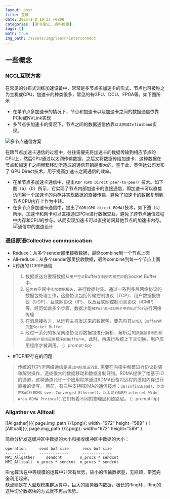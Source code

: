 ```yaml
---
layout: post
title: 互联
date: 2025-1-8 19:22 +0800
categories: [读书笔记, 资料检索]
tags: []
math: true
img_path: /assets/img/learn/interconnect
---
```


## 一些概念

### NCCL互联方案
在常见的分布式训练加速设备中，常常是多节点多加速卡的形式，节点也可被称之为主机或CPU，加速卡的种类很多，常见的有GPU、DCU、FPGA等。如下图所示
- 在单节点多加速卡的情况下，节点和加速卡以及加速卡之间的数据通信依靠PCIe或NVLink实现
- 多节点多加速卡的情况下，节点之间的数据通信依靠`以太网或Infiniband`实现。

![多节点通信方案](https://i-blog.csdnimg.cn/blog_migrate/67346946f0c2d85b1f7a31e1dbecf670.png#pic_center)  

在跨节点加速卡通信的过程中，往往需要先将加速卡的数据传输到相应节点的CPU上，然后CPU通过以太网传输数据，之后又将数据传给加速卡，这种数据在节点和加速卡之间频繁移动所造成的通信开销是很大的，鉴于此，英伟达公司发布了 GPU Direct技术，用于提高加速卡之间通信的效率。

 *  在单节点多加速卡通信中，提出`P2P（GPU Direct peer-to-peer）`技术。如下图（a）（b）所示，它实现了节点内部加速卡的直接通信，即加速卡可以直接访问另一个加速卡的内存并实现数据的直接传输，避免了加速卡的数据复制到节点CPU内存上作为中转。
 *  在多节点多加速卡通信中，提出了`GDR(GPU direct RDMA)`技术，如下图（c）所示，加速卡和网卡可以直接通过PCIe进行数据交互，避免了跨节点通信过程中内存和CPU的参与。从而实现加速卡可以直接访问其他节点的加速卡内存。  
    ![通信中的直连设计](https://i-blog.csdnimg.cn/blog_migrate/439954a04df1e52efeea8ae9d4801f25.png#pic_center)

### 通信原语Collective communication

* Reduce：从多个sender那里接收数据，最终combine到一个节点上面
* All-reduce：从多个sender那里接收数据，最终combine到每一个节点上面
* #传统的TCP/IP通信 
> 1. 数据发送方要将数据从`用户空间`Buffer`复制到内核空间`的Socket Buffer中。
> 2. 在`内核`空间中`添加数据报头`，进行数据封装。通过一系列多层网络协议的数据包处理工作，这些协议包括传输控制协议（TCP）、用户数据报协议（UDP）、互联网协议（IP）、以及互联网控制消息协议（ICMP）等。经历如此多个步骤，数据才能`被Push到NIC网卡中的Buffer`进行网络传输
> 3. 在消息接收方，从远程主机发送来的数据包，要先将其`从NIC Buffer拷贝至Socket Buffer`
> 4. 经过一系列的多层网络协议对数据包进行解析，解析后的`数据被复制到相应的用户空间应用程序的Buffer中`。此时，再进行系统上下文切换，用户应用程序才被调用。
{: .prompt-tip}
* #TCP/IP存在的问题 
> 传统的TCP/IP网络通信是`通过内核发送消息`. 需要在内核中频繁进行协议封装和解封操作，造成很大的数据移动和数据复制开销。RDMA提供了给基于IO的通道，这种通道允许一个应用程序通过RDMA设备对远程的虚拟内存进行直接的读写。
> 目前，有三种支持RDMA的通信技术：`IB(InfiniBand)`、`以太网RoCE(RDMA over Converged Ethernet)`、`以太网iWARP(internet Wide Area RDMA Protocal)`.它们有着不同的物理层和链路层。
{: .prompt-tip}

### Allgather vs Alltoall

![Allgather]({{ page.img_path }}1.png){: width="972" height="589" }
![Alltoall]({{ page.img_path }}2.png){: width="972" height="589" }

简单分析发送缓冲区中数据的大小和接收缓冲区中数据的大小：
```
operation      send buf size      recv buf size 
---------      -------------      ------------- 
MPI_Allgather     sendcnt        n_procs * sendcnt 
MPI_Alltoall  n_procs * sendcnt  n_procs * sendcnt
```


Ring算法在中等规模的运算中非常有优势，较小的传输数据量，无瓶颈，带宽完全利用起来。  
缺点则是在大型规模集群运算中，巨大的服务器内数据，极长的Ring环，Ring的这种切分数据块的方式就不再占优势。